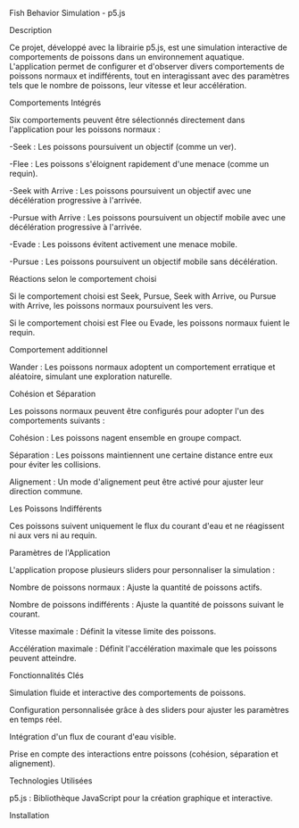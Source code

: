 Fish Behavior Simulation - p5.js

Description

Ce projet, développé avec la librairie p5.js, est une simulation interactive de comportements de poissons dans un environnement aquatique. L'application permet de configurer et d'observer divers comportements de poissons normaux et indifférents, tout en interagissant avec des paramètres tels que le nombre de poissons, leur vitesse et leur accélération.



Comportements Intégrés

Six comportements peuvent être sélectionnés directement dans l'application pour les poissons normaux :

-Seek : Les poissons poursuivent un objectif (comme un ver).

-Flee : Les poissons s'éloignent rapidement d'une menace (comme un requin).

-Seek with Arrive : Les poissons poursuivent un objectif avec une décélération progressive à l'arrivée.

-Pursue with Arrive : Les poissons poursuivent un objectif mobile avec une décélération progressive à l'arrivée.

-Evade : Les poissons évitent activement une menace mobile.

-Pursue : Les poissons poursuivent un objectif mobile sans décélération.




Réactions selon le comportement choisi



Si le comportement choisi est Seek, Pursue, Seek with Arrive, ou Pursue with Arrive, les poissons normaux poursuivent les vers.

Si le comportement choisi est Flee ou Evade, les poissons normaux fuient le requin.



Comportement additionnel

Wander : Les poissons normaux adoptent un comportement erratique et aléatoire, simulant une exploration naturelle.




Cohésion et Séparation

Les poissons normaux peuvent être configurés pour adopter l'un des comportements suivants :

Cohésion : Les poissons nagent ensemble en groupe compact.

Séparation : Les poissons maintiennent une certaine distance entre eux pour éviter les collisions.

Alignement : Un mode d'alignement peut être activé pour ajuster leur direction commune.




Les Poissons Indifférents

Ces poissons suivent uniquement le flux du courant d'eau et ne réagissent ni aux vers ni au requin.





Paramètres de l'Application

L'application propose plusieurs sliders pour personnaliser la simulation :

Nombre de poissons normaux : Ajuste la quantité de poissons actifs.

Nombre de poissons indifférents : Ajuste la quantité de poissons suivant le courant.

Vitesse maximale : Définit la vitesse limite des poissons.

Accélération maximale : Définit l'accélération maximale que les poissons peuvent atteindre.

Fonctionnalités Clés

Simulation fluide et interactive des comportements de poissons.

Configuration personnalisée grâce à des sliders pour ajuster les paramètres en temps réel.

Intégration d'un flux de courant d'eau visible.

Prise en compte des interactions entre poissons (cohésion, séparation et alignement).

Technologies Utilisées

p5.js : Bibliothèque JavaScript pour la création graphique et interactive.

Installation